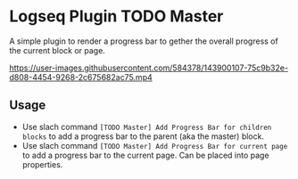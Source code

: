 # Logseq Plugin TODO Master

A simple plugin to render a progress bar to gether the overall progress of the current block or page.


https://user-images.githubusercontent.com/584378/143900107-75c9b32e-d808-4454-9268-2c675682ac75.mp4


## Usage

- Use slach command `[TODO Master] Add Progress Bar for children blocks` to add a progress bar to the parent (aka the master) block.
- Use slach command `[TODO Master] Add Progress Bar for current page` to add a progress bar to the current page. Can be placed into page properties.
